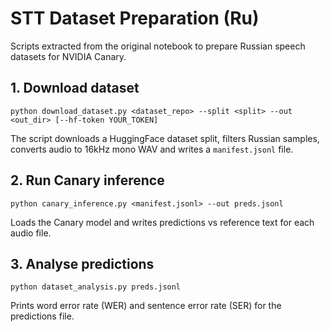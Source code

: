 # STT Dataset Preparation (Ru)

Scripts extracted from the original notebook to prepare Russian speech datasets for NVIDIA Canary.

## 1. Download dataset
```
python download_dataset.py <dataset_repo> --split <split> --out <out_dir> [--hf-token YOUR_TOKEN]
```
The script downloads a HuggingFace dataset split, filters Russian samples, converts audio to 16kHz mono WAV and writes a `manifest.jsonl` file.

## 2. Run Canary inference
```
python canary_inference.py <manifest.jsonl> --out preds.jsonl
```
Loads the Canary model and writes predictions vs reference text for each audio file.

## 3. Analyse predictions
```
python dataset_analysis.py preds.jsonl
```
Prints word error rate (WER) and sentence error rate (SER) for the predictions file.
